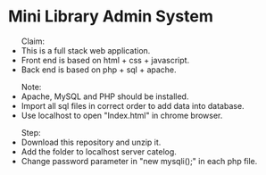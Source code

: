 <html>
    <body style="margin:0;">
        <h1>Mini Library Admin System</h1>
        <ul>Claim:
            <li>This is a full stack web application.</li>
            <li>Front end is based on html + css + javascript.</li>
            <li>Back end is based on php + sql + apache.</li>
        </ul>
        <ul>Note:
            <li>Apache, MySQL and PHP should be installed.</li>
            <li>Import all sql files in correct order to add data into database.</li>
            <li>Use localhost to open "Index.html" in chrome browser.</li>
        </ul>
        <ul>Step:
            <li>Download this repository and unzip it.</li>
            <li>Add the folder to localhost server catelog.</li>
            <li>Change password parameter in "new mysqli();" in each php file.</li>
        </ul>
    </body>
</html>
